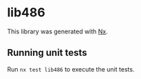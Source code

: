 # lib486

This library was generated with [Nx](https://nx.dev).

## Running unit tests

Run `nx test lib486` to execute the unit tests.
